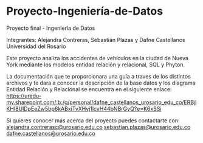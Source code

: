 # Proyecto-Ingeniería-de-Datos
Proyecto final - Ingeniería de Datos

Integrantes: Alejandra Contreras, Sebastián Plazas y Dafne Castellanos
Universidad del Rosario

Este proyecto analiza los accidentes de vehículos en la ciudad de Nueva York mediante los modelos entidad relación y relacional, SQL y Phyton.

La documentación que te proporcionara una guía a traves de los distintos archivos y te dara a conocer la descripción de la base datos y los diagrama Entidad Relación y Relacional se encuentra en el siguiente enlace: https://uredu-my.sharepoint.com/:b:/g/personal/dafne_castellanos_urosario_edu_co/ERBjlKHI8UlDpEeZw5bp6kABxiTvXHvj1lcvH44bNBrGyQ?e=K6xSSi

Si quieres conocer más acerca del proyecto puedes contactarte con: 
alejandra.contrerasc@urosario.edu.co 
sebastian.plazas@urosario.edu.co
dafne.castellanos@urosario.edu.co
